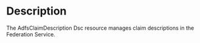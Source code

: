 # Description

The AdfsClaimDescription Dsc resource manages claim descriptions in the Federation Service.
